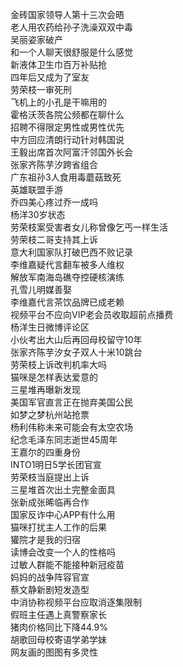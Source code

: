 金砖国家领导人第十三次会晤  
老人用农药给孙子洗澡双双中毒  
吴丽姿家破产  
和一个人聊天很舒服是什么感觉  
新液体卫生巾百万补贴抢  
四年后又成为了室友  
劳荣枝一审死刑  
飞机上的小孔是干嘛用的  
霍格沃茨各院公频都在聊什么  
招聘不得限定男性或男性优先  
中方回应清朗行动针对韩国说  
王毅出席首次阿富汗邻国外长会  
张家齐陈芋汐跨省组合  
广东祖孙3人食用毒蘑菇致死  
英雄联盟手游  
乔四美心疼过乔一成吗  
杨洋30岁状态  
劳荣枝案受害者女儿称曾像乞丐一样生活  
劳荣枝二哥支持其上诉  
意大利国家队打破巴西不败记录  
李维嘉疑代言翻车被多人维权  
解放军南海岛礁夺控硬核演练  
孔雪儿明媒善娶  
李维嘉代言茶饮品牌已成老赖  
视频平台不应向VIP老会员收取超前点播费  
杨洋生日微博评论区  
小伙考出大山后再回母校留守10年  
张家齐陈芋汐女子双人十米10跳台  
劳荣枝上诉改判机率大吗  
猫咪是怎样表达爱意的  
三星堆再曝新发现  
美国军官直言正在抛弃美国公民  
如梦之梦杭州站抢票  
杨利伟称未来可能会有太空农场  
纪念毛泽东同志逝世45周年  
王嘉尔的四重身份  
INTO1明日5学长团官宣  
劳荣枝当庭提出上诉  
三星堆首次出土完整金面具  
张新成张晞临再合作  
国家反诈中心APP有什么用  
猫咪打扰主人工作的后果  
獾院才是我的归宿  
读博会改变一个人的性格吗  
过敏人群能不能接种新冠疫苗  
妈妈的战争阵容官宣  
蔡文静新剧短发造型  
中消协称视频平台应取消逐集限制  
假班主任遇上真警察家长  
猪肉价格同比下降44.9%  
胡歌回母校寄语学弟学妹  
网友画的图图有多灵性  
